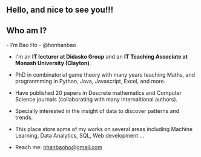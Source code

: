 
<h2>Hello, and nice to see you!!!</h2>

<h2>Who am I?</h2>
<div>
 - I’m Bao Ho - @honhanbao
  
 - I'm an <b>IT lecturer at Didasko Group</b> and an <b>IT Teaching Associate at Monash University (Clayton)</b>.
  
 - PhD in combinatorial game theory with many years teaching Maths, and progranmming in Python, Java, Javascript, Excel, and more.
  
 - Have published 20 papers in Descrete mathematics and Computer Science journals (collaborating with many internaltional authors).
 
 - Specially interested in the insight of data to discover patterns and trends.
 
 - This place store some of my works on several areas including Machine Learning, Data Analytics, SQL, Web development ...
 
 - Reach me: nhanbaoho@gmail.com
 <div>



<!---
honhanbao/honhanbao is a ✨ special ✨ repository because its `README.md` (this file) appears on your GitHub profile.
You can click the Preview link to take a look at your changes.
--->
